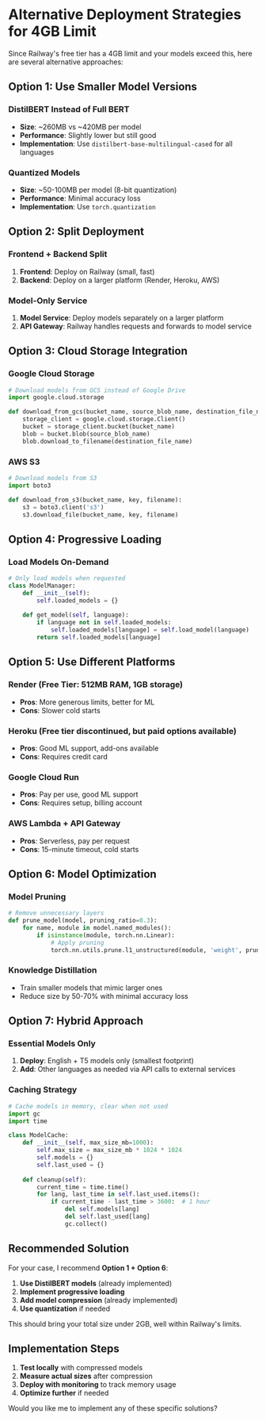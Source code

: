# Alternative Deployment Strategies for 4GB Limit

Since Railway's free tier has a 4GB limit and your models exceed this, here are several alternative approaches:

## Option 1: Use Smaller Model Versions

### DistilBERT Instead of Full BERT
- **Size**: ~260MB vs ~420MB per model
- **Performance**: Slightly lower but still good
- **Implementation**: Use `distilbert-base-multilingual-cased` for all languages

### Quantized Models
- **Size**: ~50-100MB per model (8-bit quantization)
- **Performance**: Minimal accuracy loss
- **Implementation**: Use `torch.quantization`

## Option 2: Split Deployment

### Frontend + Backend Split
1. **Frontend**: Deploy on Railway (small, fast)
2. **Backend**: Deploy on a larger platform (Render, Heroku, AWS)

### Model-Only Service
1. **Model Service**: Deploy models separately on a larger platform
2. **API Gateway**: Railway handles requests and forwards to model service

## Option 3: Cloud Storage Integration

### Google Cloud Storage
```python
# Download models from GCS instead of Google Drive
import google.cloud.storage

def download_from_gcs(bucket_name, source_blob_name, destination_file_name):
    storage_client = google.cloud.storage.Client()
    bucket = storage_client.bucket(bucket_name)
    blob = bucket.blob(source_blob_name)
    blob.download_to_filename(destination_file_name)
```

### AWS S3
```python
# Download models from S3
import boto3

def download_from_s3(bucket_name, key, filename):
    s3 = boto3.client('s3')
    s3.download_file(bucket_name, key, filename)
```

## Option 4: Progressive Loading

### Load Models On-Demand
```python
# Only load models when requested
class ModelManager:
    def __init__(self):
        self.loaded_models = {}
    
    def get_model(self, language):
        if language not in self.loaded_models:
            self.loaded_models[language] = self.load_model(language)
        return self.loaded_models[language]
```

## Option 5: Use Different Platforms

### Render (Free Tier: 512MB RAM, 1GB storage)
- **Pros**: More generous limits, better for ML
- **Cons**: Slower cold starts

### Heroku (Free tier discontinued, but paid options available)
- **Pros**: Good ML support, add-ons available
- **Cons**: Requires credit card

### Google Cloud Run
- **Pros**: Pay per use, good ML support
- **Cons**: Requires setup, billing account

### AWS Lambda + API Gateway
- **Pros**: Serverless, pay per request
- **Cons**: 15-minute timeout, cold starts

## Option 6: Model Optimization

### Model Pruning
```python
# Remove unnecessary layers
def prune_model(model, pruning_ratio=0.3):
    for name, module in model.named_modules():
        if isinstance(module, torch.nn.Linear):
            # Apply pruning
            torch.nn.utils.prune.l1_unstructured(module, 'weight', pruning_ratio)
```

### Knowledge Distillation
- Train smaller models that mimic larger ones
- Reduce size by 50-70% with minimal accuracy loss

## Option 7: Hybrid Approach

### Essential Models Only
1. **Deploy**: English + T5 models only (smallest footprint)
2. **Add**: Other languages as needed via API calls to external services

### Caching Strategy
```python
# Cache models in memory, clear when not used
import gc
import time

class ModelCache:
    def __init__(self, max_size_mb=1000):
        self.max_size = max_size_mb * 1024 * 1024
        self.models = {}
        self.last_used = {}
    
    def cleanup(self):
        current_time = time.time()
        for lang, last_time in self.last_used.items():
            if current_time - last_time > 3600:  # 1 hour
                del self.models[lang]
                del self.last_used[lang]
                gc.collect()
```

## Recommended Solution

For your case, I recommend **Option 1 + Option 6**:

1. **Use DistilBERT models** (already implemented)
2. **Implement progressive loading**
3. **Add model compression** (already implemented)
4. **Use quantization** if needed

This should bring your total size under 2GB, well within Railway's limits.

## Implementation Steps

1. **Test locally** with compressed models
2. **Measure actual sizes** after compression
3. **Deploy with monitoring** to track memory usage
4. **Optimize further** if needed

Would you like me to implement any of these specific solutions? 